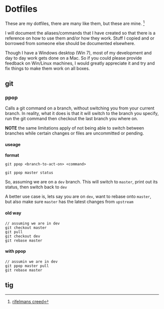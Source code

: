 # Dotfiles

These are my dotfiles, there are many like them, but these are mine. [^1] 

[^1]: [rifelmans creed](http://en.wikipedia.org/wiki/Rifleman%27s_Creed)

I will document the aliases/commands that I have created so that there is a reference on how to use them and/or how they work. Stuff I copied and or borrowed from someone else should be documented elsewhere.

Though I have a Windows desktop (Win 7), most of my development and day to day work gets done on a Mac. So if you could please provide feedback on Win/Linux machines, I would greatly appreciate it and try and fix things to make them work on all boxes.

## git

### ppop

Calls a git command on a branch, without switching you from your current branch. In reality, what it does is that it will switch to the branch you specify, run the git command then checkout the last branch you where on.

**NOTE** the same limitations apply of not being able to switch between branches while certain changes or files are uncommitted or pending.

#### useage

**format**

`git ppop <branch-to-act-on> <command>`

`git ppop master status`

So, assuming we are on a `dev` branch. This will switch to `master`, print out its status, then switch back to `dev`

A better use case is, lets say you are on `dev`, want to rebase onto `master`, but also make sure `master` has the latest changes from `upstream`

#### old way
```
// assuming we are in dev
git checkout master
git pull
git checkout dev
git rebase master 
```

#### with ppop
```
// assumin we are in dev
git ppop master pull
git rebase master
```

## tig

